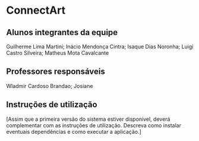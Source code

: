 # ConnectArt 


## Alunos integrantes da equipe

Guilherme Lima Martini;
Inácio Mendonça Cintra;
Isaque Dias Noronha;
Luigi Castro Silveira;
Matheus Mota Cavalcante

## Professores responsáveis

Wladmir Cardoso Brandao;
Josiane

## Instruções de utilização

[Assim que a primeira versão do sistema estiver disponível, deverá complementar com as instruções de utilização. Descreva como instalar eventuais dependências e como executar a aplicação.]
